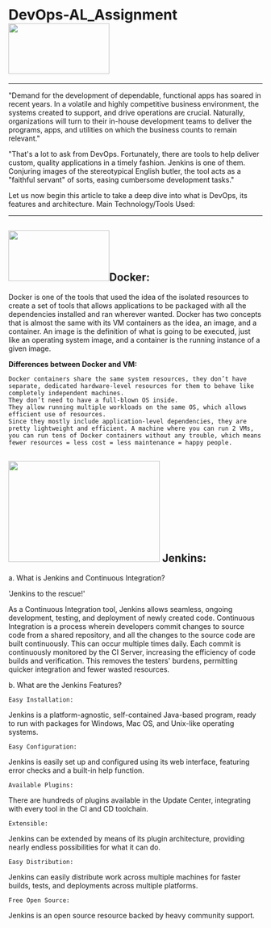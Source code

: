 # DevOps-AL_Assignment <img src="https://www.capgemini.com/wp-content/uploads/2019/09/DEVOPS.gif" height=100 width=200>
_________________________________________________________________________________________________
"Demand for the development of dependable, functional apps has soared in recent years. In a volatile and highly competitive business environment, the systems created to support, and drive operations are crucial. Naturally, organizations will turn to their in-house development teams to deliver the programs, apps, and utilities on which the business counts to remain relevant."

"That's a lot to ask from DevOps. Fortunately, there are tools to help deliver custom, quality applications in a timely fashion. Jenkins is one of them. Conjuring images of the stereotypical English butler, the tool acts as a "faithful servant" of sorts, easing cumbersome development tasks."

Let us now begin this article to take a deep dive into what is DevOps, its features and architecture. Main Technology/Tools Used:
_______________________________________________________________________________________________________________
## <img src="https://miro.medium.com/max/1000/1*E8IgOSkMTpBRs0w0-Zsx2g.gif" width=200 height=100>Docker:

Docker is one of the tools that used the idea of the isolated resources to create a set of tools that allows applications to be packaged with all the dependencies installed and ran wherever wanted. Docker has two concepts that is almost the same with its VM containers as the idea, an image, and a container. An image is the definition of what is going to be executed, just like an operating system image, and a container is the running instance of a given image.

**Differences between Docker and VM:**

    Docker containers share the same system resources, they don’t have separate, dedicated hardware-level resources for them to behave like completely independent machines.
    They don’t need to have a full-blown OS inside.
    They allow running multiple workloads on the same OS, which allows efficient use of resources.
    Since they mostly include application-level dependencies, they are pretty lightweight and efficient. A machine where you can run 2 VMs, you can run tens of Docker containers without any trouble, which means fewer resources = less cost = less maintenance = happy people.

## <img src="https://www.edureka.co/blog/wp-content/uploads/2016/11/Jenkins-4.gif" width=300 height=200> Jenkins:

a. What is Jenkins and Continuous Integration?

'Jenkins to the rescue!'

As a Continuous Integration tool, Jenkins allows seamless, ongoing development, testing, and deployment of newly created code. Continuous Integration is a process wherein developers commit changes to source code from a shared repository, and all the changes to the source code are built continuously. This can occur multiple times daily. Each commit is continuously monitored by the CI Server, increasing the efficiency of code builds and verification. This removes the testers' burdens, permitting quicker integration and fewer wasted resources.

b. What are the Jenkins Features?

    Easy Installation:

Jenkins is a platform-agnostic, self-contained Java-based program, ready to run with packages for Windows, Mac OS, and Unix-like operating systems.

    Easy Configuration:

Jenkins is easily set up and configured using its web interface, featuring error checks and a built-in help function.

    Available Plugins:

There are hundreds of plugins available in the Update Center, integrating with every tool in the CI and CD toolchain.

    Extensible:

Jenkins can be extended by means of its plugin architecture, providing nearly endless possibilities for what it can do.

    Easy Distribution:

Jenkins can easily distribute work across multiple machines for faster builds, tests, and deployments across multiple platforms.

    Free Open Source:

Jenkins is an open source resource backed by heavy community support.
